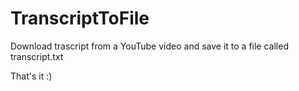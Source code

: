 # TranscriptToFile

Download trascript from a YouTube video and save it to a file called transcript.txt


That's it :)
